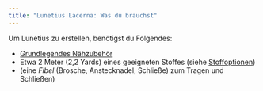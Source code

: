 ```yaml
---
title: "Lunetius Lacerna: Was du brauchst"
---
```


Um Lunetius zu erstellen, benötigst du Folgendes:

- [Grundlegendes Nähzubehör](/docs/sewing/basic-sewing-supplies)
- Etwa 2 Meter (2,2 Yards) eines geeigneten Stoffes (siehe [Stoffoptionen](/docs/patterns/lunetius/fabric))
- (eine _Fibel_ (Brosche, Anstecknadel, Schließe) zum Tragen und Schließen)
